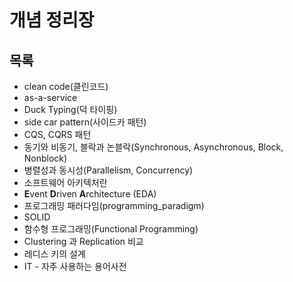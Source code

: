 # 개념 정리장

## 목록

- clean code(클린코드)
- as-a-service
- Duck Typing(덕 타이핑)
- side car pattern(사이드카 패턴)
- CQS, CQRS 패턴
- 동기와 비동기, 블락과 논블락(Synchronous, Asynchronous, Block, Nonblock)
- 병렬성과 동시성(Parallelism, Concurrency)
- 소프트웨어 아키텍처란
- **E**vent **D**riven **A**rchitecture (EDA)
- 프로그래밍 패러다임(programming_paradigm)
- SOLID
- 함수형 프로그래밍(Functional Programming)
- Clustering 과 Replication 비교
- 레디스 키의 설계
- IT - 자주 사용하는 용어사전


